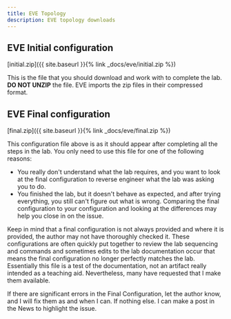 ```yaml
---
title: EVE Topology
description: EVE topology downloads
---
```


## EVE Initial configuration
[initial.zip]({{ site.baseurl }}{% link _docs/eve/initial.zip %})<br>

This is the file that you should download and work with to complete the lab.<BR> 
**DO NOT UNZIP** the file.  EVE imports the zip files in their compressed format.

## EVE Final configuration
[final.zip]({{ site.baseurl }}{% link _docs/eve/final.zip %})<br>

This configuration file above is as it should appear after completing all the steps in the lab.  You only need to use this file for one of the following reasons:

- You really don't understand what the lab requires, and you want to look at the final configuration to reverse engineer what the lab was asking you to do.
- You finished the lab, but it doesn't behave as expected, and after trying everything, you still can't figure out what is wrong.  Comparing the final configuration to your configuration and looking at the differences may help you close in on the issue.

Keep in mind that a final configuration is not always provided and where it is provided, the author may not have thoroughly checked it.  These configurations are often quickly put together to review the lab sequencing and commands and sometimes edits to the lab documentation occur that means the final configuration no longer perfectly matches the lab.  Essentially this file is a test of the documentation, not an artifact really intended as a teaching aid.  Nevertheless, many have requested that I make them available.

If there are significant errors in the Final Configuration, let the author know, and I will fix them as and when I can. If nothing else. I can make a post in the News to highlight the issue.
